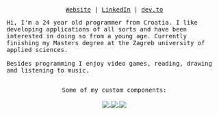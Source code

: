 <p align="center">
  <samp>
    <a href="https://matijanovosel.com">Website</a> |
    <a href="https://www.linkedin.com/in/matijanovosel">LinkedIn</a> |
    <a href="https://dev.to/matijanovosel">dev.to</a>
  </samp>
</p>
<samp>
  Hi, I'm a 24 year old programmer from Croatia. I like developing applications of all sorts and have been interested in doing so from a young age. Currently finishing my Masters degree at the Zagreb university of applied sciences.<br/><br />
  Besides programming I enjoy video games, reading, drawing and listening to music. <br /> <br />
</samp>
<p align="center">
  <samp>
    Some of my custom components: <br /> <br />
  </samp>
</div>

<a href="https://github.com/MatijaNovosel/vue-tree-view">
  <img align="center" src="https://github-readme-stats.vercel.app/api/pin/?username=MatijaNovosel&repo=vue-tree-view" />
</a>

<a href="https://github.com/MatijaNovosel/vue-material-time-picker">
  <img align="center" src="https://github-readme-stats.vercel.app/api/pin/?username=MatijaNovosel&repo=vue-material-time-picker" />
</a>

<a href="https://github.com/MatijaNovosel/vue-degree-picker">
  <img align="center" src="https://github-readme-stats.vercel.app/api/pin/?username=MatijaNovosel&repo=vue-degree-picker" />
</a>
